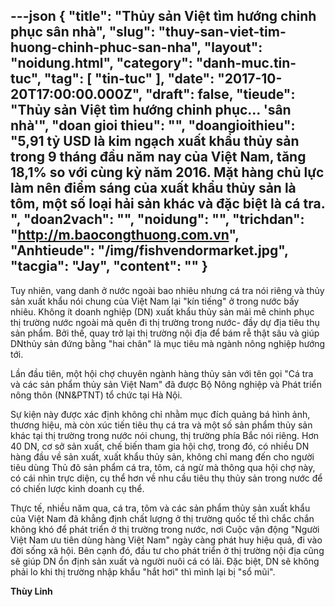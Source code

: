 ---json
{
    "title": "Thủy sản Việt tìm hướng chinh phục sân nhà",
    "slug": "thuy-san-viet-tim-huong-chinh-phuc-san-nha",
    "layout": "noidung.html",
    "category": "danh-muc.tin-tuc",
    "tag": [
        "tin-tuc"
    ],
    "date": "2017-10-20T17:00:00.000Z",
    "draft": false,
    "tieude": "Thủy sản Việt tìm hướng chinh phục… 'sân nhà'",
    "doan gioi thieu": "",
    "doangioithieu": "5,91 tỷ USD là kim ngạch xuất khẩu thủy sản trong 9 tháng đầu năm nay của Việt Nam, tăng 18,1% so với cùng kỳ năm 2016. Mặt hàng chủ lực làm nên điểm sáng của xuất khẩu thủy sản là tôm, một số loại hải sản khác và đặc biệt là cá tra.   ",
    "doan2vach": "",
    "noidung": "",
    "trichdan": "http://m.baocongthuong.com.vn",
    "Anhtieude": "/img/fishvendormarket.jpg",
    "tacgia": "Jay",
    "__content__": ""
}
---
<p><span style="font-size:14px">Tuy nhi&ecirc;n, vang danh ở nước ngo&agrave;i bao nhi&ecirc;u nhưng c&aacute; tra n&oacute;i ri&ecirc;ng v&agrave; thủy sản xuất khẩu n&oacute;i chung của Việt Nam lại &quot;k&iacute;n tiếng&quot; ở trong nước bấy nhi&ecirc;u. Kh&ocirc;ng &iacute;t doanh nghiệp (DN) xuất khẩu thủy sản mải m&ecirc; chinh phục thị trường nước ngo&agrave;i m&agrave; qu&ecirc;n đi thị trường trong nước- đầy dự địa ti&ecirc;u thụ sản phẩm. Bởi thế, quay trở lại thị trường nội địa để b&aacute;m rễ thật s&acirc;u v&agrave; gi&uacute;p DNthủy sản đứng bằng &quot;hai ch&acirc;n&quot; l&agrave; mục ti&ecirc;u m&agrave; ng&agrave;nh n&ocirc;ng nghiệp hướng tới.&nbsp;</span></p>

<p><span style="font-size:14px">Lần đầu ti&ecirc;n, một hội chợ chuy&ecirc;n ng&agrave;nh h&agrave;ng thủy sản với t&ecirc;n gọi &quot;C&aacute; tra v&agrave; c&aacute;c sản phẩm thủy sản Việt Nam&quot; đ&atilde; được Bộ N&ocirc;ng nghiệp v&agrave; Ph&aacute;t triển n&ocirc;ng th&ocirc;n (NN&amp;PTNT) tổ chức tại H&agrave; Nội.&nbsp;</span></p>

<p><span style="font-size:14px">Sự kiện n&agrave;y được x&aacute;c định kh&ocirc;ng chỉ nhằm mục đ&iacute;ch quảng b&aacute; h&igrave;nh ảnh, thương hiệu, m&agrave; c&ograve;n x&uacute;c tiến ti&ecirc;u thụ c&aacute; tra v&agrave; một số sản phẩm thủy sản kh&aacute;c tại thị trường trong nước n&oacute;i chung, thị trường ph&iacute;a Bắc n&oacute;i ri&ecirc;ng. Hơn 40 DN, cơ sở sản xuất, chế biến tham gia hội chợ, trong đ&oacute;, c&oacute; nhiều DN h&agrave;ng đầu về sản xuất, xuất khẩu thủy sản, kh&ocirc;ng chỉ mang đến cho người ti&ecirc;u d&ugrave;ng Thủ đ&ocirc; sản phẩm c&aacute; tra, t&ocirc;m, c&aacute; ngừ m&agrave; th&ocirc;ng qua hội chợ n&agrave;y, c&oacute; c&aacute;i nh&igrave;n trực diện, cụ thể hơn về nhu cầu ti&ecirc;u thụ thủy sản trong nước để c&oacute; chiến lược kinh doanh cụ thể.&nbsp;</span></p>

<p><span style="font-size:14px">Thực tế, nhiều năm qua, c&aacute; tra, t&ocirc;m v&agrave; c&aacute;c sản phẩm thủy sản xuất khẩu của Việt Nam đ&atilde; khẳng định chất lượng ở thị trường quốc tế th&igrave; chắc chắn kh&ocirc;ng kh&oacute; để ph&aacute;t triển ở thị trường trong nước, nơi Cuộc vận động &quot;Người Việt Nam ưu ti&ecirc;n d&ugrave;ng h&agrave;ng Việt Nam&quot; ng&agrave;y c&agrave;ng ph&aacute;t huy hiệu quả, đi v&agrave;o đời sống x&atilde; hội. B&ecirc;n cạnh đ&oacute;, đầu tư cho ph&aacute;t triển ở thị trường nội địa cũng sẽ gi&uacute;p DN ổn định sản xuất v&agrave; người nu&ocirc;i c&aacute; c&oacute; l&atilde;i. Đặc biệt, DN sẽ kh&ocirc;ng phải lo khi thị trường nhập khẩu &quot;hắt hơi&quot; th&igrave; m&igrave;nh lại bị &quot;sổ mũi&quot;.&nbsp;</span></p>

<p><span style="font-size:14px"><strong>Th&ugrave;y Linh</strong></span></p>
